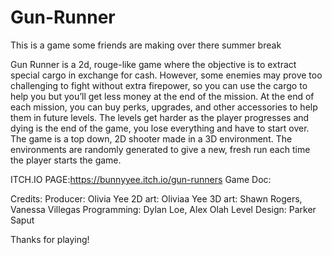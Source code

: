 # Gun-Runner
This is a game some friends are making over there summer break

Gun Runner is a 2d, rouge-like game where the objective is to extract special cargo in exchange for cash. However, some enemies may prove too challenging to fight without extra firepower, so you can use the cargo to help you but you’ll get less money at the end of the mission. At the end of each mission, you can buy perks, upgrades, and other accessories to help them in future levels. The levels get harder as the player progresses and dying is the end of the game, you lose everything and have to start over.
The game is a top down, 2D shooter made in a 3D environment. The environments are randomly generated to give a new, fresh run each time the player starts the game. 

ITCH.IO PAGE:https://bunnyyee.itch.io/gun-runners
Game Doc:

Credits:
Producer: Olivia Yee
2D art: Oliviaa Yee
3D art: Shawn Rogers, Vanessa Villegas
Programming: Dylan Loe, Alex Olah
Level Design: Parker Saput

Thanks for playing!
